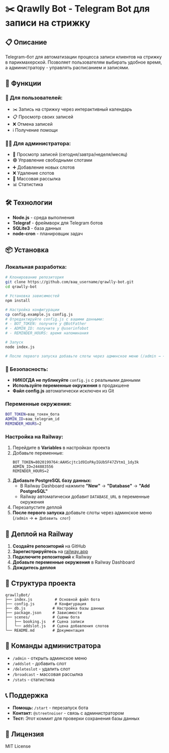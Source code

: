 # ✂️ Qrawlly Bot - Telegram Bot для записи на стрижку

## 📋 Описание
Telegram-бот для автоматизации процесса записи клиентов на стрижку в парикмахерской. Позволяет пользователям выбирать удобное время, а администратору - управлять расписанием и записями.

## 🚀 Функции

### 👥 Для пользователей:
- ✂️ Запись на стрижку через интерактивный календарь
- 📋 Просмотр своих записей
- ❌ Отмена записей
- ℹ️ Получение помощи

### 👨‍💼 Для администратора:
- 📅 Просмотр записей (сегодня/завтра/неделя/месяц)
- 🟢 Управление свободными слотами
- ➕ Добавление новых слотов
- ❌ Удаление слотов
- 📢 Массовая рассылка
- 📊 Статистика

## 🛠️ Технологии
- **Node.js** - среда выполнения
- **Telegraf** - фреймворк для Telegram ботов
- **SQLite3** - база данных
- **node-cron** - планировщик задач

## 📦 Установка

### Локальная разработка:
```bash
# Клонирование репозитория
git clone https://github.com/ваш_username/qrawlly-bot.git
cd qrawlly-bot

# Установка зависимостей
npm install

# Настройка конфигурации
cp config.example.js config.js
# Отредактируйте config.js с вашими данными:
# - BOT_TOKEN: получите у @BotFather
# - ADMIN_ID: получите у @userinfobot
# - REMINDER_HOURS: время напоминания

# Запуск
node index.js

# После первого запуска добавьте слоты через админское меню (/admin → ➕ Добавить слот)
```

### 🔐 Безопасность:
- **НИКОГДА не публикуйте** `config.js` с реальными данными
- **Используйте переменные окружения** в продакшене
- **Файл config.js** автоматически исключен из Git

### Переменные окружения:
```bash
BOT_TOKEN=ваш_токен_бота
ADMIN_ID=ваш_telegram_id
REMINDER_HOURS=2
```

### Настройка на Railway:
1. Перейдите в **Variables** в настройках проекта
2. Добавьте переменные:
   ```
   BOT_TOKEN=8020199764:AAHScjtc1d9IoPAyIGUb5F47ZVtm1_1dy3k
   ADMIN_ID=244883556
   REMINDER_HOURS=2
   ```
3. **Добавьте PostgreSQL базу данных:**
   - В Railway Dashboard нажмите **"New"** → **"Database"** → **"Add PostgreSQL"**
   - Railway автоматически добавит `DATABASE_URL` в переменные окружения
4. Перезапустите деплой
5. **После первого запуска** добавьте слоты через админское меню (`/admin` → `➕ Добавить слот`)

## 🚀 Деплой на Railway

1. **Создайте репозиторий** на GitHub
2. **Зарегистрируйтесь** на [railway.app](https://railway.app)
3. **Подключите репозиторий** к Railway
4. **Добавьте переменные окружения** в Railway Dashboard
5. **Дождитесь деплоя**

## 📁 Структура проекта
```
qrawllyBot/
├── index.js          # Основной файл бота
├── config.js         # Конфигурация
├── db.js            # Настройка базы данных
├── package.json     # Зависимости
├── scenes/          # Сцены бота
│   ├── booking.js   # Сцена записи
│   └── addslot.js   # Сцена добавления слотов
└── README.md        # Документация
```

## 🔧 Команды администратора
- `/admin` - открыть админское меню
- `/addslot` - добавить слот
- `/deleteslot` - удалить слот
- `/broadcast` - массовая рассылка
- `/stats` - статистика

## 📞 Поддержка
- **Помощь:** `/start` - перезапуск бота
- **Контакт:** `@streetnoiser` - связь с администратором
- **Тест:** Этот коммит для проверки сохранения базы данных

## 📄 Лицензия
MIT License 